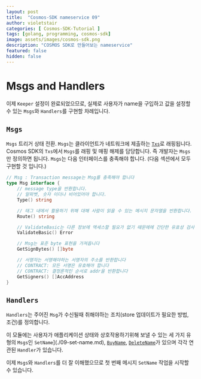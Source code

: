 ```yaml
---
layout: post
title:  "Cosmos-SDK nameservice 09"
author: violetstair
categories: [ Cosmos-SDK-Tutorial ]
tags: [golang, programming, cosmos-sdk]
image: assets/images/cosmos-sdk.png
description: "COSMOS SDK로 만들어보는 nameservice"
featured: false
hidden: false
---
```


# Msgs and Handlers

이제 `Keeper` 설정이 완료되었으므로, 실제로 사용자가 name을 구입하고 값을 설정할 수 있는 `Msgs`와 `Handlers`를 구현할 차례입니다.

## `Msgs`

`Msgs` 트리거 상태 전환. `Msgs`는 클라이언트가 네트워크에 제출하는 [`Txs`](https://github.com/cosmos/cosmos-sdk/blob/master/types/tx_msg.go#L34-L41)로 래핑됩니다. Cosmos SDK의 `Txs`에서 `Msgs`를 래핑 및 매핑 해제를 담당합니다. 즉 개발자는 `Msgs`만 정의하면 됩니다. `Msgs`는 다음 인터페이스를 충족해야 합니다. (다음 섹션에서 모두 구현할 것 입니다.)

```go
// Msg : Transaction message는 Msg를 충족해야 합니다
type Msg interface {
    // message type을 반환합니다.
    // 알파벳, 숫자 이더나 비어있어야 합니다.
    Type() string

    // 태그 내에서 활용하기 위해 대해 사람이 읽을 수 있는 메시지 문자열을 반환합니다.
    Route() string

    // ValidateBasic는 다른 정보에 액세스할 필요가 없기 때문에에 간단한 유효성 검사를 수행합니다
    ValidateBasic() Error

    // Msg는 표준 byte 표현을 가져옵니다
    GetSignBytes() []byte

    // 서명자는 서명해야하는 서명자의 주소를 반환합니다
    // CONTRACT: 모든 서명은 유효해야 합니다
    // CONTRACT: 결정론적인 순서로 addr을 반환합니다
    GetSigners() []AccAddress
}
```

## `Handlers`

`Handlers`는 주어진 `Msg`가 수신될때 취해야하는 조치(store 업데이트가 필요한 방법, 조건)를 정의합니다.

이 모듈에는 사용자가 애플리케이션 상태와 상호작용하기위해 보낼 수 있는 세 가지 유형의 `Msgs`인 `SetName`](./09-set-name.md), [`BuyName`](./10-buy-name.md), [`DeleteName`](./11-delete-name.md)가 있으며 각각 연관된 `Handler`가 있습니다.

이제 `Msgs`와 `Handlers`를 더 잘 이해했으므로 첫 번째 메시지 `SetName` 작업을 시작할 수 있습니다.
